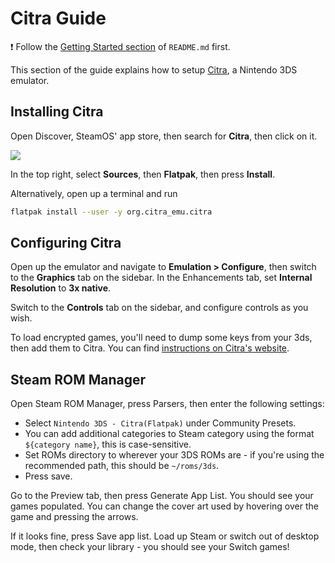 # Citra Guide

❗ Follow the [Getting Started section](../README.md#getting-started) of `README.md` first.

This section of the guide explains how to setup [Citra](https://citra-emu.org/), a Nintendo 3DS emulator.

## Installing Citra

Open Discover, SteamOS' app store, then search for **Citra**, then click on it.

![](https://user-images.githubusercontent.com/58091943/164586807-af85d4be-73f0-48be-bb37-a20783c4708f.png)

In the top right, select **Sources**, then **Flatpak**, then press **Install**.

Alternatively, open up a terminal and run

```bash
flatpak install --user -y org.citra_emu.citra
```

## Configuring Citra

Open up the emulator and navigate to **Emulation > Configure**, then switch to the **Graphics** tab on the sidebar. In the Enhancements tab, set **Internal Resolution** to **3x native**.

Switch to the **Controls** tab on the sidebar, and configure controls as you wish.

To load encrypted games, you'll need to dump some keys from your 3ds, then add them to Citra. You can find [instructions on Citra's website](https://citra-emu.org/wiki/aes-keys/).

## Steam ROM Manager

Open Steam ROM Manager, press Parsers, then enter the following settings:

-   Select `Nintendo 3DS - Citra(Flatpak)` under Community Presets.
-   You can add additional categories to Steam category using the format `${category name}`, this is case-sensitive.
-   Set ROMs directory to wherever your 3DS ROMs are - if you're using the recommended path, this should be `~/roms/3ds`.
-   Press save.

Go to the Preview tab, then press Generate App List. You should see your games populated. You can change the cover art used by hovering over the game and pressing the arrows.

If it looks fine, press Save app list. Load up Steam or switch out of desktop mode, then check your library - you should see your Switch games!
